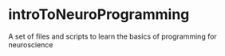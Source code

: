 # introToNeuroProgramming
A set of files and scripts to learn the basics of programming for neuroscience
